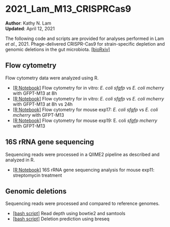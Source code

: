 # 2021_Lam_M13_CRISPRCas9

**Author**: Kathy N. Lam\
**Updated**: April 12, 2021

The following code and scripts are provided for analyses performed in Lam *et al.*, 2021. Phage-delivered CRISPR-Cas9 for strain-specific depletion and
genomic deletions in the gut microbiota. [[bioRxiv]](https://www.biorxiv.org/content/10.1101/2020.07.09.193847v1.full)

## Flow cytometry

Flow cytometry data were analyzed using R.

- [[R Notebook]](https://htmlpreview.github.io/?) Flow cytometry for in vitro: *E. coli sfgfp* vs *E. coli mcherry* with GFPT-M13 at 8h
- [[R Notebook]](https://htmlpreview.github.io/?) Flow cytometry for in vitro: *E. coli sfgfp* vs *E. coli mcherry* with GFPT-M13 at 8h vs 24h
- [[R Notebook]](https://htmlpreview.github.io/?https://github.com/turnbaughlab/2021_Lam_M13_CRISPRCas9/blob/main/2020-01-13_flow_exp17.html) Flow cytometry for mouse exp17: *E. coli sfgfp* vs *E. coli mcherry* with GFPT-M13
- [[R Notebook]](https://htmlpreview.github.io/?) Flow cytometry for mouse exp19: E. coli *sfgfp mcherry* with GFPT-M13


## 16S rRNA gene sequencing

Sequencing reads were processed in a QIIME2 pipeline as described and analyzed in R.

- [[R Notebook]](https://htmlpreview.github.io/?) 16S rRNA gene sequencing analysis for mouse exp11: streptomycin treatment


## Genomic deletions

Sequencing reads were processed and compared to reference genomes.

- [[bash script]](https://htmlpreview.github.io/?) Read depth using bowtie2 and samtools 
- [[bash script]](https://htmlpreview.github.io/?) Deletion prediction using breseq   
